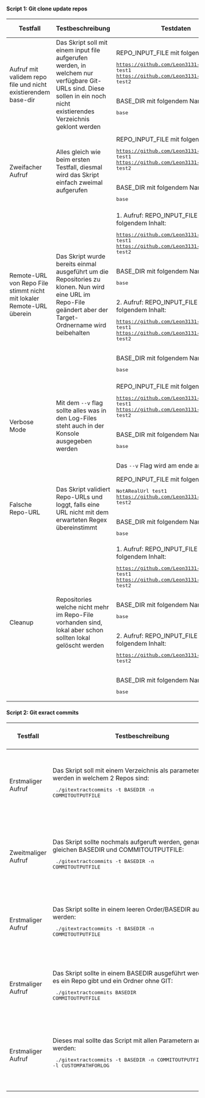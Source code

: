 #### Script 1: Git clone update repos

| Testfall | Testbeschreibung | Testdaten | erwartetes Testresultat | erhaltenes Testresultat | Tester | Testdatum |
|  - | - | - | - | - | - | - |
| Aufruf mit validem repo file und nicht existierendem base-dir | Das Skript soll mit einem input file aufgerufen werden, in welchem nur verfügbare Git-URLs sind. Diese sollen in ein noch nicht existierendes Verzeichnis geklont werden |REPO_INPUT_FILE mit folgendem Inhalt:<pre>https://github.com/Leon3131-ux/test1.git test1<br>https://github.com/Leon3131-ux/test2.git test2</pre><br>BASE_DIR mit folgendem Namen: <pre>base</pre> | Verzeichnis wird erstellt und alle Repos werden darin geklont. Logs sollen im Log ordner sein. | Wie erwartetes Testresultat| Leon Domiter| 10.05.2022 00:15|
| Zweifacher Aufruf | Alles gleich wie beim ersten Testfall, diesmal wird das Skript einfach zweimal aufgerufen | REPO_INPUT_FILE mit folgendem Inhalt:<pre>https://github.com/Leon3131-ux/test1.git test1<br>https://github.com/Leon3131-ux/test2.git test2</pre><br>BASE_DIR mit folgendem Namen: <pre>base</pre> | Die Repositories wurden geklont und danach gepullt. Es sollen zwei logfiles im Log order sein. | Wie erwartetes Testresultat | Leon Domiter | 10.05.2022 00:18 |
| Remote-URL von Repo File stimmt nicht mit lokaler Remote-URL überein | Das Skript wurde bereits einmal ausgeführt um die Repositories zu klonen. Nun wird eine URL im Repo-File geändert aber der Target-Ordnername wird beibehalten | 1. Aufruf: REPO_INPUT_FILE mit folgendem Inhalt:<pre>https://github.com/Leon3131-ux/test1.git test1<br>https://github.com/Leon3131-ux/test2.git test2</pre><br>BASE_DIR mit folgendem Namen: <pre>base</pre><br>2. Aufruf: REPO_INPUT_FILE mit folgendem Inhalt:<pre>https://github.com/Leon3131-ux/test2.git test1<br>https://github.com/Leon3131-ux/test2.git test2</pre><br>BASE_DIR mit folgendem Namen: <pre>base</pre> | Die Remote-URL vom Repository im test1 Ordner stimmt mit der angegebenen URL aus dem 2. Aufruf überein | Wie erwartetes Resultat | Leon Domiter | 10.05.2022 00:21 |
| Verbose Mode | Mit dem `--v` flag sollte alles was in den Log-Files steht auch in der Konsole ausgegeben werden | REPO_INPUT_FILE mit folgendem Inhalt:<pre>https://github.com/Leon3131-ux/test1.git test1<br>https://github.com/Leon3131-ux/test2.git test2</pre><br>BASE_DIR mit folgendem Namen: <pre>base</pre><br>Das `--v` Flag wird am ende angehängt | Die Konsole zeigt an, die Ordner für beide Repositories erstellt wurden und dass danach beide Repositories geklont wurden | Wie erwartetes Resultat | Leon Domiter | 10.05.2022 00:25 |
| Falsche Repo-URL | Das Skript validiert Repo-URLs und loggt, falls eine URL nicht mit dem erwarteten Regex übereinstimmt | REPO_INPUT_FILE mit folgendem Inhalt:<pre>NotARealUrl test1<br>https://github.com/Leon3131-ux/test2.git test2</pre><br>BASE_DIR mit folgendem Namen: <pre>base</pre> | Im Log-File ist zu sehen, dass beim ersten Repo die URL invalid ist. Das Skript sollte nicht weiterlaufen | Wie erwartetes Resultat | Leon Domiter | 10.05.2022 00:30 |
| Cleanup | Repositories welche nicht mehr im Repo-File vorhanden sind, lokal aber schon sollten lokal gelöscht werden | 1. Aufruf: REPO_INPUT_FILE mit folgendem Inhalt:<pre>https://github.com/Leon3131-ux/test1.git test1<br>https://github.com/Leon3131-ux/test2.git test2</pre><br>BASE_DIR mit folgendem Namen: <pre>base</pre><br> 2. Aufruf: REPO_INPUT_FILE mit folgendem Inhalt:<pre>https://github.com/Leon3131-ux/test2.git test2</pre><br>BASE_DIR mit folgendem Namen: <pre>base</pre>| Das erste Repository ist lokal nicht mehr zu finden und in den Log-Files steht, dass es gelöscht wurde | Wie erwartetes Resultat | Leon Domiter | 10.05.2022 00:40 |


#### Script 2: Git exract commits

| Testfall | Testbeschreibung | Testdaten | erwartetes Testresultat | erhaltenes Testresultat | Tester | Testdatum und Teststatus |
|  - | - | - | - | - | - | - |
| Erstmaliger Aufruf | Das Skript soll mit einem Verzeichnis als parameter augerufen werden in welchem 2 Repos sind:<pre> ./gitextractcommits -t BASEDIR -n COMMITOUTPUTFILE</pre> | Verzeichnis mit den GIT-Repos die mit dem Skript 1 geklont wurden:<pre>/BASEDIR</pre> | Alle Repos aus /BASEDIR werden gelesen und ein File COMMITOUTPUTFILE.csv erstellt mit allen Commits beider Repos | Das Outputfile mit dem Namen COMMITOUTPUTFILE wird erstellt, auch ein Log File wird erstellt | Stefan A | 09.05.2022 Successful |
| Zweitmaliger Aufruf | Das Skript sollte nochmals aufgeruft werden, genau mit den gleichen BASEDIR und COMMITOUTPUTFILE:<pre> ./gitextractcommits -t BASEDIR -n COMMITOUTPUTFILE</pre> | Verzeichnis mit den GIT-Repos die mit dem Skript 1 geklont wurden:<pre>/BASEDIR</pre> | Alle Repos aus /BASEDIR werden gelesen und das COMMITOUTPUTFILE.csv soll ersetzt werden. | Das vorherige Outputfile mit dem Namen COMMITOUTPUTFILE.csv wird erstetzt, neuer Log wird erstellt | Stefan A | 09.05.2022 Successful |
| Erstmaliger Aufruf | Das Skript sollte in einem leeren Order/BASEDIR ausgeführt werden:<pre> ./gitextractcommits -t BASEDIR -n COMMITOUTPUTFILE</pre> | Leeres Verzeichnis<pre>/BASEDIR</pre> | Keine Commits werden ausgelesen und kein COMMITOUTPUTFILE.csv wird erstellt, und eine Meldung wird angezeigt wo besagt, das im Verzeichnis keine Gitprojekte exestieren. | Nur ein Logfile wird erstellt mit Daten, das Outputfile sollte nur Headers beinhalten | Stefan A | 09.05.2022 Successful |
| Erstmaliger Aufruf | Das Skript sollte in einem BASEDIR ausgeführt werden, in dem es ein Repo gibt und ein Ordner ohne GIT:<pre> ./gitextractcommits BASEDIR COMMITOUTPUTFILE</pre> | Verzeichnis mit einem GitRepo und einem Ordner ohne git<pre>/BASEDIR</pre> | Nur die Commits aus dem Repo werden ausgelesen und das Outputfile wird generiert, es wird Info ausgegeben das im anderem Ordner kein Git exestiert. | Ein Logsfile wurde erstellt und das Outputfile beinhaltet die Commits die es im Ordner mit dem Git hat. | Stefan A | 09.05.2022 Successful |
| Erstmaliger Aufruf | Dieses mal sollte das Script mit allen Parametern ausgeführt werden:<pre> ./gitextractcommits -t BASEDIR -n COMMITOUTPUTFILE -verbose -l CUSTOMPATHFORLOG </pre> | Im BASEDIR hat es 2 Repos <pre>/BASEDIR</pre> | Ein Outputfile mit dem ausgewählten Namen wird erstellt mit den Commits beider Repos, ein Log file wird erstellt und wir im angegeben Pfad gespeichert. Zusätzliche Logs werden ausgegeben. | Outputfile hat den ausgewählten Namen und liegt im Bin, Logfile liegt im ausgewählten Ordner, zusätzliche Logs wurden ausgegeben. | Stefan A | 09.05.2022 Successful |
